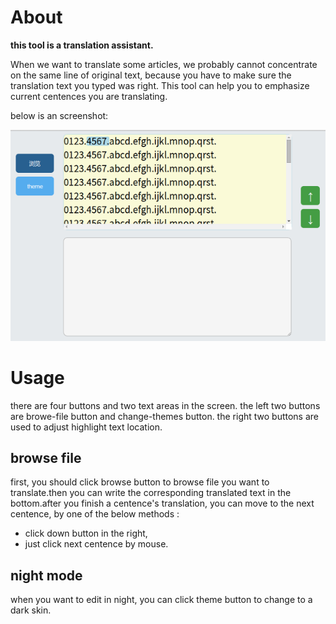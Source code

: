 # About 

**this tool is a translation assistant.**  

When we want to translate some articles, we probably cannot concentrate on the same line of original text, because you have to make sure the translation text you typed was right. This tool can help you to emphasize current centences you are translating. 

below is an screenshot:  

![example.png](./picture/example.png)  

# Usage

there are four buttons and two text areas in the screen.  the left two buttons are browe-file button and change-themes button. the right two buttons are used to adjust highlight text location.  

## browse file 

first, you should click browse button to browse file you want to translate.then you can write the corresponding translated text in the bottom.after you finish a centence's translation, you can move to the next centence, by one of the below methods :  
- click down button in the right,
- just click next centence by mouse.  

## night mode

when you want to edit in night, you can click theme button to change to a dark skin.  